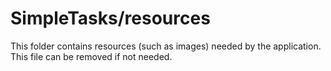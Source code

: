 # SimpleTasks/resources

This folder contains resources (such as images) needed by the application. This file can
be removed if not needed.
